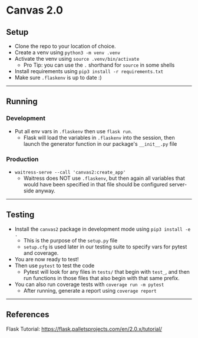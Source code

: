# Canvas 2.0

## Setup

- Clone the repo to your location of choice.
- Create a venv using `python3 -m venv .venv`
- Activate the venv using `source .venv/bin/activate`
  - Pro Tip: you can use the `.` shorthand for `source` in some shells
- Install requirements using `pip3 install -r requirements.txt`
- Make sure `.flaskenv` is up to date :)

-----

## Running

### Development

- Put all env vars in `.flaskenv` then use `flask run`.
  - Flask will load the variables in `.flaskenv` into the session, then launch the generator function in our package's `__init__.py` file

### Production

- `waitress-serve --call 'canvas2:create_app'`
  - Waitress does NOT use `.flaskenv`, but then again all variables that would have been specified in that file should be configured server-side anyway.

-----

## Testing

- Install the `canvas2` package in development mode using `pip3 install -e .`
  - This is the purpose of the `setup.py` file
  - `setup.cfg` is used later in our testing suite to specify vars for pytest and coverage.
- You are now ready to test!
- Then use `pytest` to test the code
  - Pytest will look for any files in `tests/` that begin with `test_`, and then run functions in those files that also begin with that same prefix.
- You can also run coverage tests with `coverage run -m pytest`
  - After running, generate a report using `coverage report`

-----

## References

Flask Tutorial: https://flask.palletsprojects.com/en/2.0.x/tutorial/
